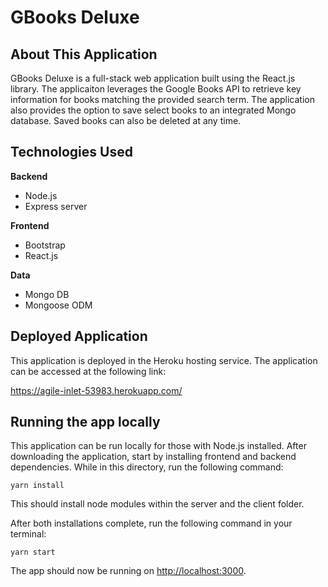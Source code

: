 # GBooks Deluxe

## About This Application

GBooks Deluxe is a full-stack web application built using the React.js library.  The applicaiton leverages the Google Books API to retrieve key information for books matching the provided search term.  The application also provides the option to save select books to an integrated Mongo database.  Saved books can also be deleted at any time.


## Technologies Used
__Backend__
* Node.js
* Express server

__Frontend__
* Bootstrap
* React.js

__Data__
* Mongo DB
* Mongoose ODM


## Deployed Application

This application is deployed in the Heroku hosting service.  The application can be accessed at the following link:

https://agile-inlet-53983.herokuapp.com/


## Running the app locally

This application can be run locally for those with Node.js installed.  After downloading the application, start by installing frontend and backend dependencies.  While in this directory, run the following command:

```
yarn install
```

This should install node modules within the server and the client folder.

After both installations complete, run the following command in your terminal:

```
yarn start
```

The app should now be running on <http://localhost:3000>. 

